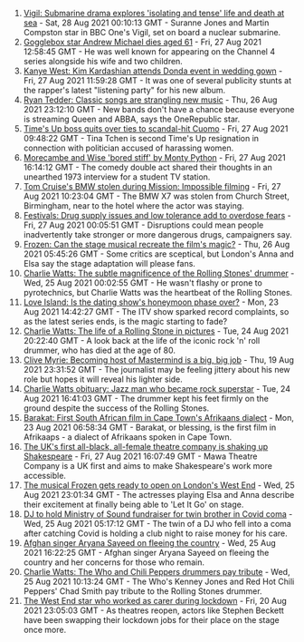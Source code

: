 1. [Vigil: Submarine drama explores 'isolating and tense' life and death at sea](https://www.bbc.co.uk/news/entertainment-arts-58334990?at_medium=RSS&at_campaign=KARANGA) - Sat, 28 Aug 2021 00:10:13 GMT - Suranne Jones and Martin Compston star in BBC One's Vigil, set on board a nuclear submarine.
2. [Gogglebox star Andrew Michael dies aged 61](https://www.bbc.co.uk/news/entertainment-arts-58356211?at_medium=RSS&at_campaign=KARANGA) - Fri, 27 Aug 2021 12:58:45 GMT - He was well known for appearing on the Channel 4 series alongside his wife and two children.
3. [Kanye West: Kim Kardashian attends Donda event in wedding gown](https://www.bbc.co.uk/news/entertainment-arts-58356475?at_medium=RSS&at_campaign=KARANGA) - Fri, 27 Aug 2021 11:59:28 GMT - It was one of several publicity stunts at the rapper's latest "listening party" for his new album.
4. [Ryan Tedder: Classic songs are strangling new music](https://www.bbc.co.uk/news/entertainment-arts-58329477?at_medium=RSS&at_campaign=KARANGA) - Thu, 26 Aug 2021 23:12:10 GMT - New bands don't have a chance because everyone is streaming Queen and ABBA, says the OneRepublic star.
5. [Time's Up boss quits over ties to scandal-hit Cuomo](https://www.bbc.co.uk/news/entertainment-arts-58354600?at_medium=RSS&at_campaign=KARANGA) - Fri, 27 Aug 2021 09:48:22 GMT - Tina Tchen is second Time's Up resignation in connection with politician accused of harassing women.
6. [Morecambe and Wise 'bored stiff' by Monty Python](https://www.bbc.co.uk/news/uk-england-norfolk-58158598?at_medium=RSS&at_campaign=KARANGA) - Fri, 27 Aug 2021 16:14:12 GMT - The comedy double act shared their thoughts in an unearthed 1973 interview for a student TV station.
7. [Tom Cruise's BMW stolen during Mission: Impossible filming](https://www.bbc.co.uk/news/uk-england-birmingham-58356160?at_medium=RSS&at_campaign=KARANGA) - Fri, 27 Aug 2021 10:23:04 GMT - The BMW X7 was stolen from Church Street, Birmingham, near to the hotel where the actor was staying.
8. [Festivals: Drug supply issues and low tolerance add to overdose fears](https://www.bbc.co.uk/news/newsbeat-58335996?at_medium=RSS&at_campaign=KARANGA) - Fri, 27 Aug 2021 00:05:51 GMT - Disruptions could mean people inadvertently take stronger or more dangerous drugs, campaigners say.
9. [Frozen: Can the stage musical recreate the film's magic?](https://www.bbc.co.uk/news/entertainment-arts-57968594?at_medium=RSS&at_campaign=KARANGA) - Thu, 26 Aug 2021 05:45:26 GMT - Some critics are sceptical, but London's Anna and Elsa say the stage adaptation will please fans.
10. [Charlie Watts: The subtle magnificence of the Rolling Stones' drummer](https://www.bbc.co.uk/news/entertainment-arts-58323536?at_medium=RSS&at_campaign=KARANGA) - Wed, 25 Aug 2021 00:02:55 GMT - He wasn't flashy or prone to pyrotechnics, but Charlie Watts was the heartbeat of the Rolling Stones.
11. [Love Island: Is the dating show's honeymoon phase over?](https://www.bbc.co.uk/news/entertainment-arts-58270729?at_medium=RSS&at_campaign=KARANGA) - Mon, 23 Aug 2021 14:42:27 GMT - The ITV show sparked record complaints, so as the latest series ends, is the magic starting to fade?
12. [Charlie Watts: The life of a Rolling Stone in pictures](https://www.bbc.co.uk/news/entertainment-arts-58323305?at_medium=RSS&at_campaign=KARANGA) - Tue, 24 Aug 2021 20:22:40 GMT - A look back at the life of the iconic rock 'n' roll drummer, who has died at the age of 80.
13. [Clive Myrie: Becoming host of Mastermind is a big, big job](https://www.bbc.co.uk/news/entertainment-arts-58150617?at_medium=RSS&at_campaign=KARANGA) - Thu, 19 Aug 2021 23:31:52 GMT - The journalist may be feeling jittery about his new role but hopes it will reveal his lighter side.
14. [Charlie Watts obituary: Jazz man who became rock superstar](https://www.bbc.co.uk/news/entertainment-arts-22200496?at_medium=RSS&at_campaign=KARANGA) - Tue, 24 Aug 2021 16:41:03 GMT - The drummer kept his feet firmly on the ground despite the success of the Rolling Stones.
15. [Barakat: First South African film in Cape Town's Afrikaans dialect](https://www.bbc.co.uk/news/world-africa-58189393?at_medium=RSS&at_campaign=KARANGA) - Mon, 23 Aug 2021 06:58:34 GMT - Barakat, or blessing, is the first film in Afrikaaps - a dialect of Afrikaans spoken in Cape Town.
16. [The UK's first all-black, all-female theatre company is shaking up Shakespeare](https://www.bbc.co.uk/news/entertainment-arts-58285815?at_medium=RSS&at_campaign=KARANGA) - Fri, 27 Aug 2021 16:07:49 GMT - Mawa Theatre Company is a UK first and aims to make Shakespeare's work more accessible.
17. [The musical Frozen gets ready to open on London's West End](https://www.bbc.co.uk/news/entertainment-arts-58336958?at_medium=RSS&at_campaign=KARANGA) - Wed, 25 Aug 2021 23:01:34 GMT - The actresses playing Elsa and Anna describe their excitement at finally being able to 'Let It Go' on stage.
18. [DJ to hold Ministry of Sound fundraiser for twin brother in Covid coma](https://www.bbc.co.uk/news/uk-england-london-58320210?at_medium=RSS&at_campaign=KARANGA) - Wed, 25 Aug 2021 05:17:12 GMT - The twin of a DJ who fell into a coma after catching Covid is holding a club night to raise money for his care.
19. [Afghan singer Aryana Sayeed on fleeing the country](https://www.bbc.co.uk/news/world-asia-58335510?at_medium=RSS&at_campaign=KARANGA) - Wed, 25 Aug 2021 16:22:25 GMT - Afghan singer Aryana Sayeed on fleeing the country and her concerns for those who remain.
20. [Charlie Watts: The Who and Chili Peppers drummers pay tribute](https://www.bbc.co.uk/news/entertainment-arts-58328005?at_medium=RSS&at_campaign=KARANGA) - Wed, 25 Aug 2021 10:13:24 GMT - The Who's Kenney Jones and Red Hot Chili Peppers' Chad Smith pay tribute to the Rolling Stones drummer.
21. [The West End star who worked as carer during lockdown](https://www.bbc.co.uk/news/entertainment-arts-58080453?at_medium=RSS&at_campaign=KARANGA) - Fri, 20 Aug 2021 23:05:03 GMT - As theatres reopen, actors like Stephen Beckett have been swapping their lockdown jobs for their place on the stage once more.
